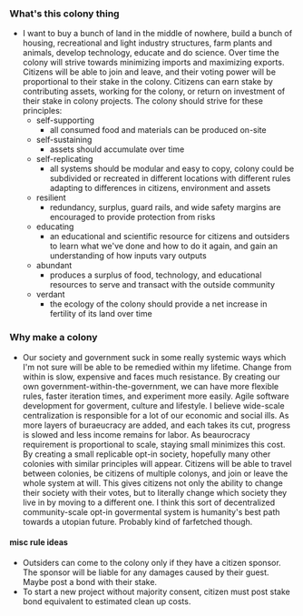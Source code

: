 ### What's this colony thing
- I want to buy a bunch of land in the middle of nowhere, build a bunch of housing, recreational and light industry structures, farm plants and animals, develop technology, educate and do science.  Over time the colony will strive towards minimizing imports and maximizing exports.  Citizens will be able to join and leave, and their voting power will be proportional to their stake in the colony.  Citizens can earn stake by contributing assets, working for the colony, or return on investment of their stake in colony projects.  The colony should strive for these principles:
  - self-supporting 
    - all consumed food and materials can be produced on-site
  - self-sustaining 
    - assets should accumulate over time
  - self-replicating 
    - all systems should be modular and easy to copy, colony could be subdivided or recreated in different locations with different rules adapting to differences in citizens, environment and assets
  - resilient
    - redundancy, surplus, guard rails, and wide safety margins are encouraged to provide protection from risks
  - educating
      - an educational and scientific resource for citizens and outsiders to learn what we've done and how to do it again, and gain an understanding of how inputs vary outputs
  - abundant
    - produces a surplus of food, technology, and educational resources to serve and transact with the outside community
  - verdant
    - the ecology of the colony should provide a net increase in fertility of its land over time

### Why make a colony
- Our society and government suck in some really systemic ways which I'm not sure will be able to be remedied within my lifetime.  Change from within is slow, expensive and faces much resistance.  By creating our own government-within-the-government, we can have more flexible rules, faster iteration times, and experiment more easily.  Agile software development for goverment, culture and lifestyle.  I believe wide-scale centralization is responsible for a lot of our economic and social ills.  As more layers of buraeucracy are added, and each takes its cut, progress is slowed and less income remains for labor.  As beaurocracy requirement is proportional to scale, staying small minimizes this cost.
By creating a small replicable opt-in society, hopefully many other colonies with similar principles will appear.  Citizens will be able to travel between colonies, be citizens of multiple colonys, and join or leave the whole system at will.  This gives citizens not only the ability to change their society with their votes, but to literally change which society they live in by moving to a different one.  I think this sort of decentralized community-scale opt-in govermental system is humanity's best path towards a utopian future.  Probably kind of farfetched though.



#### misc rule ideas
- Outsiders can come to the colony only if they have a citizen sponsor.  The sponsor will be liable for any damages caused by their guest. Maybe post a bond with their stake.
- To start a new project without majority consent, citizen must post stake bond equivalent to estimated clean up costs.
